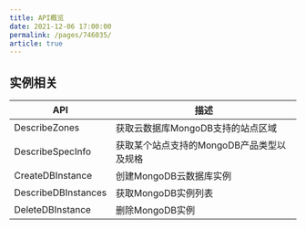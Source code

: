```yaml
---
title: API概览
date: 2021-12-06 17:00:00
permalink: /pages/746035/
article: true
---
```




## 实例相关

| API                 | 描述                                      |
| ------------------- | ----------------------------------------- |
| DescribeZones       | 获取云数据库MongoDB支持的站点区域         |
| DescribeSpecInfo    | 获取某个站点支持的MongoDB产品类型以及规格 |
| CreateDBInstance    | 创建MongoDB云数据库实例                   |
| DescribeDBInstances | 获取MongoDB实例列表                       |
| DeleteDBInstance    | 删除MongoDB实例                           |
